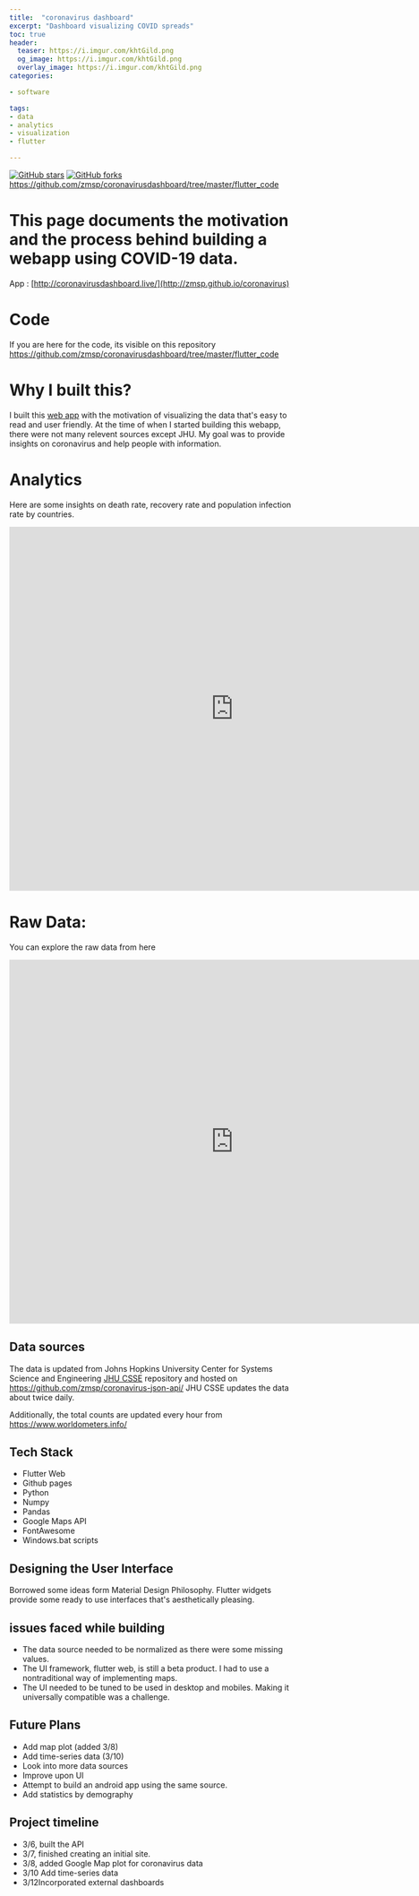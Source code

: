 ```yaml
---
title:  "coronavirus dashboard"
excerpt: "Dashboard visualizing COVID spreads"
toc: true
header:
  teaser: https://i.imgur.com/khtGild.png
  og_image: https://i.imgur.com/khtGild.png
  overlay_image: https://i.imgur.com/khtGild.png
categories:

- software

tags:
- data
- analytics
- visualization
- flutter

---
```

[![GitHub stars](https://img.shields.io/github/stars/zmsp/coronavirusdashboard?style=for-the-badge)](https://github.com/zmsp/coronavirusdashboard/stargazers) [![GitHub forks](https://img.shields.io/github/forks/zmsp/coronavirusdashboard?style=for-the-badge)](https://github.com/zmsp/coronavirusdashboard)
https://github.com/zmsp/coronavirusdashboard/tree/master/flutter_code

# This page documents the motivation and the process behind building a webapp using COVID-19 data.

App : [http://coronavirusdashboard.live/](http://zmsp.github.io/coronavirus)

# Code

If you are here for the code, its visible on this
repository https://github.com/zmsp/coronavirusdashboard/tree/master/flutter_code

# Why I built this?

I built this [web app](http://coronavirusdashboard.live/)  with the motivation of visualizing the data that's easy to
read and user friendly. At the time of when I started building this webapp, there were not many relevent sources except
JHU. My goal was to provide insights on coronavirus and help people with information.

# Analytics

Here are some insights on death rate, recovery rate and population infection rate by countries.

<iframe width="800" height="650" src="https://datastudio.google.com/embed/reporting/8b0b2857-1f24-4e1f-b4e9-df7082dafe72/page/8sXIB" frameborder="0" style="border:0" allowfullscreen></iframe>

# Raw Data:

You can explore the raw data from here
<iframe width="800" height="650" src="https://datastudio.google.com/embed/reporting/b9437400-6abc-431e-a608-cdbb988fa6a8/page/tzXIB" frameborder="0" style="border:0" allowfullscreen></iframe>

## Data sources

The data is updated from Johns Hopkins University Center for Systems Science and
Engineering [JHU CSSE](https://github.com/CSSEGISandData/COVID-19) repository and hosted on
https://github.com/zmsp/coronavirus-json-api/ JHU CSSE updates the data about twice daily.

Additionally, the total counts are updated every hour from https://www.worldometers.info/

## Tech Stack

* Flutter Web
* Github pages
* Python
* Numpy
* Pandas
* Google Maps API
* FontAwesome
* Windows.bat scripts

## Designing the User Interface

Borrowed some ideas form Material Design Philosophy. Flutter widgets provide some ready to use interfaces that's
aesthetically pleasing.

## issues faced while building

* The data source needed to be normalized as there were some missing values.
* The UI framework, flutter web, is still a beta product. I had to use a nontraditional way of implementing maps.
* The UI needed to be tuned to be used in desktop and mobiles. Making it universally compatible was a challenge.

## Future Plans

* Add map plot (added 3/8)
* Add time-series data  (3/10)
* Look into more data sources
* Improve upon UI
* Attempt to build an android app using the same source.
* Add statistics by demography

## Project timeline

* 3/6, built the API
* 3/7, finished creating an initial site.
* 3/8, added Google Map plot for coronavirus data
* 3/10 Add time-series data
* 3/12Incorporated external dashboards

